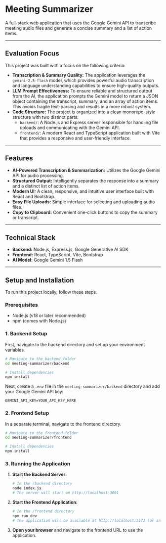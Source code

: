 
# Meeting Summarizer

A full-stack web application that uses the Google Gemini API to transcribe meeting audio files and generate a concise summary and a list of action items.

 <!-- Suggestion: Replace with a screenshot of the app -->

---

## Evaluation Focus

This project was built with a focus on the following criteria:

*   **Transcription & Summary Quality:** The application leverages the `gemini-2.5-flash` model, which provides powerful audio transcription and language understanding capabilities to ensure high-quality outputs.
*   **LLM Prompt Effectiveness:** To ensure reliable and structured output from the AI, the application prompts the Gemini model to return a JSON object containing the transcript, summary, and an array of action items. This avoids fragile text-parsing and results in a more robust system.
*   **Code Structure:** The project is organized into a clean monorepo-style structure with two distinct parts:
    *   `backend/`: A Node.js and Express server responsible for handling file uploads and communicating with the Gemini API.
    *   `frontend/`: A modern React and TypeScript application built with Vite that provides a responsive and user-friendly interface.

---

## Features

*   **AI-Powered Transcription & Summarization:** Utilizes the Google Gemini API for audio processing.
*   **Structured Output:** Intelligently separates the response into a summary and a distinct list of action items.
*   **Modern UI:** A clean, responsive, and intuitive user interface built with React and Bootstrap.
*   **Easy File Uploads:** Simple interface for selecting and uploading audio files.
*   **Copy to Clipboard:** Convenient one-click buttons to copy the summary or transcript.

---

## Technical Stack

*   **Backend:** Node.js, Express.js, Google Generative AI SDK
*   **Frontend:** React, TypeScript, Vite, Bootstrap
*   **AI Model:** Google Gemini 1.5 Flash

---

## Setup and Installation

To run this project locally, follow these steps.

### Prerequisites

*   Node.js (v18 or later recommended)
*   npm (comes with Node.js)

### 1. Backend Setup

First, navigate to the backend directory and set up your environment variables.

```bash
# Navigate to the backend folder
cd meeting-summarizer/backend

# Install dependencies
npm install
```

Next, create a `.env` file in the `meeting-summarizer/backend` directory and add your Google Gemini API key:

```
GEMINI_API_KEY=YOUR_API_KEY_HERE
```

### 2. Frontend Setup

In a separate terminal, navigate to the frontend directory.

```bash
# Navigate to the frontend folder
cd meeting-summarizer/frontend

# Install dependencies
npm install
```

### 3. Running the Application

1.  **Start the Backend Server:**
    ```bash
    # In the /backend directory
    node index.js
    # The server will start on http://localhost:3001
    ```

2.  **Start the Frontend Application:**
    ```bash
    # In the /frontend directory
    npm run dev
    # The application will be available at http://localhost:5173 (or another port if 5173 is busy)
    ```

3.  **Open your browser** and navigate to the frontend URL to use the application.

